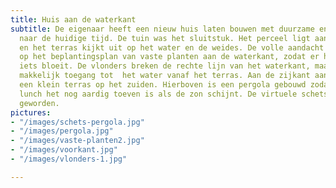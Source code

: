 ```yaml
---
title: Huis aan de waterkant
subtitle: De eigenaar heeft een nieuw huis laten bouwen met duurzame energie maatregelen
  naar de huidige tijd. De tuin was het sluitstuk. Het perceel ligt aan de wetering
  en het terras kijkt uit op het water en de weides. De volle aandacht is gegeven
  op het beplantingsplan van vaste planten aan de waterkant, zodat er het hele groeiseizoen
  iets bloeit. De vlonders breken de rechte lijn van het waterkant, maar geven ook
  makkelijk toegang tot  het water vanaf het terras. Aan de zijkant aan de keuken  is
  een klein terras op het zuiden. Hierboven is een pergola gebouwd zodat tijdens de
  lunch het nog aardig toeven is als de zon schijnt. De virtuele schetsen zijn werkelijkheid
  geworden.
pictures:
- "/images/schets-pergola.jpg"
- "/images/pergola.jpg"
- "/images/vaste-planten2.jpg"
- "/images/voorkant.jpg"
- "/images/vlonders-1.jpg"

---
```

